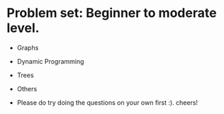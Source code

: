# Problem set: Beginner to moderate level.

- Graphs 
- Dynamic Programming
- Trees
- Others

- Please do try doing the questions on your own first :). cheers!
